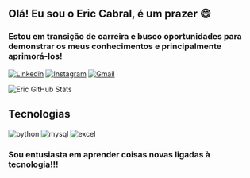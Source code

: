 ## Olá! Eu sou o Eric Cabral, é um prazer 😄

### Estou em transição de carreira e busco oportunidades para demonstrar os meus conhecimentos e principalmente aprimorá-los!

[![Linkedin](https://img.shields.io/badge/LinkedIn-0077B5?style=for-the-badge&logo=linkedin&logoColor=white)](https://www.linkedin.com/in/eric-cabral-dev/)
[![Instagram](https://img.shields.io/badge/Instagram-E4405F?style=for-the-badge&logo=instagram&logoColor=white)](https://www.instagram.com/ericcabralll/)
[![Gmail](https://img.shields.io/badge/Gmail-D14836?style=for-the-badge&logo=gmail&logoColor=white)](mailto:eric2509.cabral@gmail.com)

![Eric GitHub Stats](https://github-readme-stats.vercel.app/api?username=eric-cabral&show_icons=true&theme=algolia)
## Tecnologias
<div style='display: inline_block'>
  <img align='center' alt='python' src='https://img.shields.io/badge/Python-3776AB?style=for-the-badge&logo=python&logoColor=white' />
  <img align='center' alt='mysql' src='https://img.shields.io/badge/MySQL-00000F?style=for-the-badge&logo=mysql&logoColor=white' />
  <img align='center' alt='excel' src='https://img.shields.io/badge/Microsoft_Excel-217346?style=for-the-badge&logo=microsoft-excel&logoColor=white' />
</div>

### Sou entusiasta em aprender coisas novas ligadas à tecnologia!!!
